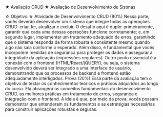 ★ Avaliação CRUD ★
Avaliação de Desenvolvimento de Sistmas

☆ Objetivo ☆
Atividade de Desenvolvimento CRUD (80%) Nessa parte, vocês deverão desenvolver um sistema que integre todas as operações CRUD: criar, ler, atualizar e excluir. O desafio aqui é duplo: primeiramente, garantir que cada uma dessas operações funcione corretamente; e, em segundo lugar, implementar um tratamento adequado de erros, garantindo que o sistema responda de forma robusta e consistente mesmo quando algo não saia conforme o esperado. Além disso, é fundamental que vocês incorporem medidas de segurança para proteger os dados e assegurar a integridade da aplicação (expressões regulares).
Outro ponto essencial é a conexão com o frontend (HTML/React/jQUERY), ou seja, o sistema desenvolvido deverá ser integrado a uma interface de usuário, demonstrando que os processos de backend e frontend estão adequadamente interligados. Prova (20%) Essa parte da avaliação tem o objetivo de testar os conhecimentos teóricos e práticos adquiridos ao longo do curso. Ela abrangerá os conceitos fundamentais do desenvolvimento CRUD, as melhores práticas em tratamento de erros, segurança e integração com o frontend. A ideia é que, por meio da prova, vocês possam demonstrar que entenderam os fundamentos e as estratégias necessárias para construir aplicações robustas e seguras.
